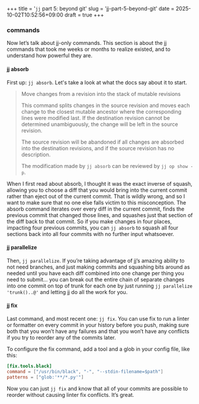 +++
title = '<code>jj</code> part 5: beyond git'
slug = 'jj-part-5-beyond-git'
date = 2025-10-02T10:52:56+09:00
draft = true
+++

### commands

Now let’s talk about jj-only commands. This section is about the jj commands that took me weeks or months to realize existed, and to understand how powerful they are.

#### jj absorb

First up: `jj absorb`. Let's take a look at what the docs say about it to start.

> Move changes from a revision into the stack of mutable revisions
> 
> This command splits changes in the source revision and moves each change to the closest mutable ancestor where the corresponding lines were modified last. If the destination
> revision cannot be determined unambiguously, the change will be left in the source revision.
> 
> The source revision will be abandoned if all changes are absorbed into the destination revisions, and if the source revision has no description.
> 
> The modification made by `jj absorb` can be reviewed by `jj op show -p`.

When I first read about absorb, I thought it was the exact inverse of squash, allowing you to choose a diff that you would bring into the current commit rather than eject out of the current commit. That is wildly wrong, and so I want to make sure that no one else falls victim to this misconception. The absorb command iterates over every diff in the current commit, finds the previous commit that changed those lines, and squashes just that section of the diff back to that commit. So if you make changes in four places, impacting four previous commits, you can `jj absorb` to squash all four sections back into all four commits with no further input whatsoever.

#### jj parallelize

Then, `jj parallelize`. If you’re taking advantage of jj’s amazing ability to not need branches, and just making commits and squashing bits around as needed until you have each diff combined into one change per thing you need to submit… you can break out the entire chain of separate changes into one commit on top of trunk for each one by just running `jj parallelize 'trunk()..@'` and letting jj do all the work for you.

#### jj fix

Last command, and most recent one: `jj fix`. You can use fix to run a linter or formatter on every commit in your history before you push, making sure both that you won’t have any failures and that you won’t have any conflicts if you try to reorder any of the commits later.

To configure the fix command, add a tool and a glob in your config file, like this:

```Toml
[fix.tools.black]
command = ["/usr/bin/black", "-", "--stdin-filename=$path"]
patterns = ["glob:'**/*.py'"]
```

Now you can just `jj fix` and know that all of your commits are possible to reorder without causing linter fix conflicts. It’s great.

